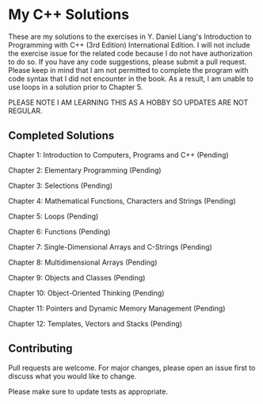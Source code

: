 # My C++ Solutions

These are my solutions to the exercises in Y. Daniel Liang's Introduction to Programming with C++ (3rd Edition) International Edition. I will not include the exercise issue for the related code because I do not have authorization to do so. If you have any code suggestions, please submit a pull request. Please keep in mind that I am not permitted to complete the program with code syntax that I did not encounter in the book. As a result, I am unable to use loops in a solution prior to Chapter 5.

PLEASE NOTE I AM LEARNING THIS AS A HOBBY SO UPDATES ARE NOT REGULAR.

## Completed Solutions

Chapter 1: Introduction to Computers, Programs and C++ (Pending)

Chapter 2: Elementary Programming (Pending)

Chapter 3: Selections (Pending)

Chapter 4: Mathematical Functions, Characters and Strings (Pending)

Chapter 5: Loops (Pending)

Chapter 6: Functions (Pending)

Chapter 7: Single-Dimensional Arrays and C-Strings (Pending)

Chapter 8: Multidimensional Arrays (Pending)

Chapter 9: Objects and Classes (Pending)

Chapter 10: Object-Oriented Thinking (Pending)

Chapter 11: Pointers and Dynamic Memory Management (Pending)

Chapter 12: Templates, Vectors and Stacks (Pending)


## Contributing

Pull requests are welcome. For major changes, please open an issue first
to discuss what you would like to change.

Please make sure to update tests as appropriate.
